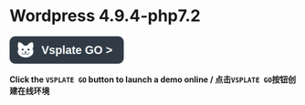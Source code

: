 # Wordpress 4.9.4-php7.2

<a href="https://www.vsplate.com/?docker-compose=https://github.com/vsplate/dcenvs/wordpress/4.9.4-php7.2"><img alt="VSPLATE GO" src="https://raw.githubusercontent.com/vsplate/images/master/vsgo_btn.png" width="200px"></a>

**Click the `VSPLATE GO` button to launch a demo online / 点击`VSPLATE GO`按钮创建在线环境**
